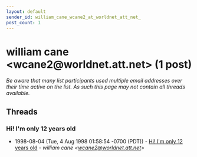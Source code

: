 ```yaml
---
layout: default
sender_id: william_cane_wcane2_at_worldnet_att_net_
post_count: 1
---
```


# william cane <wcane2<span>@</span>worldnet.att.net> (1 post)

_Be aware that many list participants used multiple email addresses over their time active on the list. As such this page may not contain all threads available._

## Threads

### Hi! I'm only 12 years old
+ 1998-08-04 (Tue, 4 Aug 1998 01:58:54 -0700 (PDT)) - [Hi! I'm only 12 years old](/archive/1998/08/055cf06906aef8f177ed3277784c2fb50307b67324599029d564fd88472ab7a9) - _william cane \<wcane2@worldnet.att.net\>_

